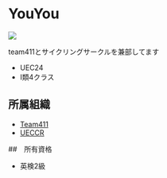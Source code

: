 # YouYou
![](https://vignette.wikia.nocookie.net/undertale/images/1/13/Napstablook.gif/revision/latest?cb=20180616164034&path-prefix=ja)

team411とサイクリングサークルを兼部してます

- UEC24
- Ⅰ類4クラス

## 所属組織
- [Team411](https://www.team411.jp/)
- [UECCR](https://ueccc.amebaownd.com/)

##　所有資格
- 英検2級